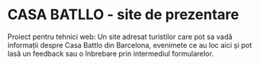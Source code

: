 # CASA BATLLO - site de prezentare
Proiect pentru tehnici web: Un site adresat turistilor care pot sa vadă informații despre Casa Battlo din Barcelona, evenimete ce au loc aici și pot lasă un feedback sau o înbrebare prin intermediul formularelor.

